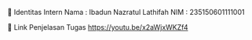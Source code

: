 👤 Identitas Intern
Nama : Ibadun Nazratul Lathifah
NIM : 235150601111001

🔗 Link Penjelasan Tugas
https://youtu.be/x2aWjxWKZf4
